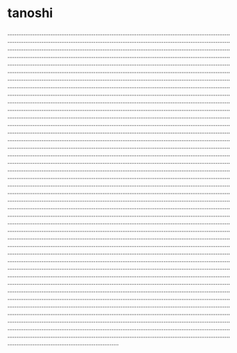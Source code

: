 # tanoshi
..........................................................................................................................................................................................................................................................................................................................................................................................................................................................................................................................................................................................................................................................................................................................................................................................................................................................................................................................................................................................................................................................................................................................................................................................................................................................................................................................................................................................................................................................................................................................................................................................................................................................................................................................................................................................................................................................................................................................................................................................................................................................................................................................................................................................................................................................................................................................................................................................................................................................................................................................................................................................................................................................................................................................................................................................................................................................................................................................................................................................................................................................................................................................................................................................................................................................................................................................................................................................................................................................................................................................................................................................................................................................................................................................................................................................................................................................................................................................................................................................................................................................................................................................................................................................................................................................................................................................................................................................................................................................................................................................................................................................................................................................................................................................................................................................................................................................................................................................................................................................................................................................................................................................................................................................................................................................................................................................................................